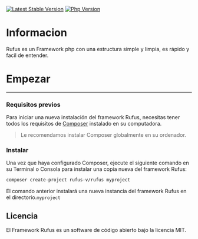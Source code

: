 
[![Latest Stable Version](http://img.shields.io/packagist/v/rufus-v/rufus.svg)](https://packagist.org/packages/rufus-v/rufus)
[![Php Version](https://img.shields.io/badge/php-%3E=7.2-brightgreen.svg?maxAge=2592000)](https://secure.php.net/)


# Informacion

Rufus es un Framework php con una estructura simple y limpia, es rápido y facil de entender.

# Empezar
---------------

### Requisitos previos

Para iniciar una nueva instalación del framework Rufus, necesitas tener todos los requisitos de [Composer](https://getcomposer.org/) instalado en su computadora.

> Le recomendamos instalar Composer globalmente en su ordenador.

### Instalar

Una vez que haya configurado Composer, ejecute el siguiente comando en su Terminal o Consola para instalar una copia nueva del framework Rufus:

```bash
composer create-project rufus-v/rufus myproject
```

El comando anterior instalará una nueva instancia del framework Rufus en el directorio.`myproject`

## Licencia

El Framework Rufus es un software de código abierto bajo la licencia MIT.
